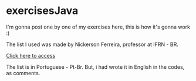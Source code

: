 # exercisesJava

I'm gonna post one by one of my exercises here, this is how it's gonna work :)

The list I used was made by Nickerson Ferreira, professor at IFRN - BR.

[Click here to access](https://docente.ifrn.edu.br/nickersonferreira/disciplinas/fundamentos-de-logica-e-algoritmos-1o-ano-info/lista-de-exercicios-java-basico/view)

The list is in Portuguese - Pt-Br. But, i had wrote it in English in the codes, as comments.
